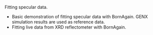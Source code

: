 Fitting specular data.

+ Basic demonstration of fitting specular data with BornAgain. GENX simulation results are used as reference data.
+ Fitting live data from XRD reflectometer with BornAgain.
